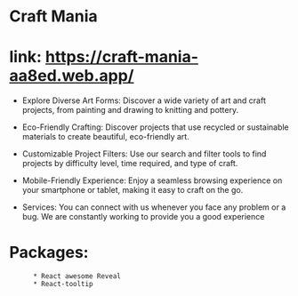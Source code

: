 # Craft Mania
# link: https://craft-mania-aa8ed.web.app/

* Explore Diverse Art Forms: Discover a wide variety of art and craft projects, from painting and drawing to knitting and pottery.

* Eco-Friendly Crafting: Discover projects that use recycled or sustainable materials to create beautiful, eco-friendly art.

* Customizable Project Filters: Use our search and filter tools to find projects by difficulty level, time required, and type of craft.

* Mobile-Friendly Experience: Enjoy a seamless browsing experience on your smartphone or tablet, making it easy to craft on the go.

* Services: You can connect with us whenever you face any problem or a bug. We are constantly working to provide you a good experience

# Packages:
          * React awesome Reveal
          * React-tooltip